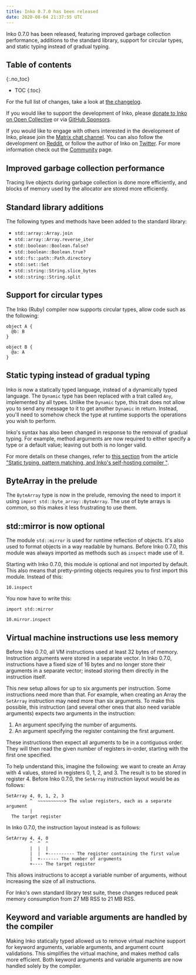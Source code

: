 ```yaml
---
title: Inko 0.7.0 has been released
date: 2020-08-04 21:37:55 UTC
---
```


Inko 0.7.0 has been released, featuring improved garbage collection performance,
additions to the standard library, support for circular types, and static typing
instead of gradual typing.

<!-- READ MORE -->

## Table of contents
{:.no_toc}

* TOC
{:toc}

For the full list of changes, take a look at
[the changelog](https://gitlab.com/inko-lang/inko/-/blob/7c955324671da3897041f156ac08019086ed250d/CHANGELOG.md#070-august-04-2020).

If you would like to support the development of Inko, please [donate to Inko on
Open Collective](https://opencollective.com/inko-lang) or via [GitHub
Sponsors](https://github.com/sponsors/YorickPeterse/).

If you would like to engage with others interested in the development of Inko,
please join the [Matrix chat
channel](https://app.element.io/#/room/#inko-lang:matrix.org). You can also follow
the development on [Reddit](https://www.reddit.com/r/inko/), or follow the
author of Inko on [Twitter](https://twitter.com/yorickpeterse). For more
information check out the [Community](/community) page.

## Improved garbage collection performance

Tracing live objects during garbage collection is done more efficiently, and
blocks of memory used by the allocator are stored more efficiently.

## Standard library additions

The following types and methods have been added to the standard library:

* `std::array::Array.join`
* `std::array::Array.reverse_iter`
* `std::boolean::Boolean.false?`
* `std::boolean::Boolean.true?`
* `std::fs::path::Path.directory`
* `std::set::Set`
* `std::string::String.slice_bytes`
* `std::string::String.split`

## Support for circular types

The Inko (Ruby) compiler now supports circular types, allow code such as the
following:

```inko
object A {
  @b: B
}

object B {
  @a: A
}
```

## Static typing instead of gradual typing

Inko is now a statically typed language, instead of a dynamically typed
language. The `Dynamic` type has been replaced with a trait called `Any`,
implemented by all types. Unlike the `Dynamic` type, this trait does not allow
you to send any message to it to get another `Dynamic` in return. Instead,
you'll need to somehow check the type at runtime supports the operations you
wish to perform.

Inko's syntax has also been changed in response to the removal of gradual
typing. For example, method arguments are now required to either specify a type
or a default value; leaving out both is no longer valid.

For more details on these changes, refer to [this
section](/news/static-typing-pattern-matching-and-inkos-self-hosting-compiler/#header-inko-is-now-statically-typed)
from the article ["Static typing, pattern matching, and Inko's self-hosting
compiler
"](/news/static-typing-pattern-matching-and-inkos-self-hosting-compiler/).

## ByteArray in the prelude

The `ByteArray` type is now in the prelude, removing the need to import it using
`import std::byte_array::ByteArray`. The use of byte arrays is common, so this
makes it less frustrating to use them.

## std::mirror is now optional

The module `std::mirror` is used for runtime reflection of objects. It's also
used to format objects in a way readable by humans. Before Inko 0.7.0, this
module was always imported as methods such as `inspect` made use of it.

Starting with Inko 0.7.0, this module is optional and not imported by default.
This also means that pretty-printing objects requires you to first import this
module. Instead of this:

```inko
10.inspect
```

You now have to write this:

```inko
import std::mirror

10.mirror.inspect
```

## Virtual machine instructions use less memory

Before Inko 0.7.0, all VM instructions used at least 32 bytes of memory.
Instruction arguments were stored in a separate vector. In Inko 0.7.0,
instructions have a fixed size of 16 bytes and no longer store their arguments
in a separate vector; instead storing them directly in the instruction itself.

This new setup allows for up to six arguments per instruction. Some instructions
need more than that. For example, when creating an Array the `SetArray`
instruction may need more than six arguments. To make this possible, this
instruction (and several other ones that also need variable arguments) expects
two arguments in the instruction:

1. An argument specifying the number of arguments.
1. An argument specifying the register containing the first argument.

These instructions then expect all arguments to be in a contiguous order. They
will then read the given number of registers in-order, starting with the first
one specified.

To help understand this, imagine the following: we want to create an Array with
4 values, stored in registers 0, 1, 2, and 3. The result is to be stored in
register 4. Before Inko 0.7.0, the `SetArray` instruction layout would be as
follows:

    SetArray 4, 0, 1, 2, 3
             ^  ~~~~~~~~~~> The value registers, each as a separate argument
             |
      The target register

In Inko 0.7.0, the instruction layout instead is as follows:

    SetArray 4, 4, 0
             ^  ^  ^
             |  |  |
             |  |  +---------- The register containing the first value
             |  +------- The number of arguments
             +---- The target register

This allows instructions to accept a variable number of arguments, without
increasing the size of all instructions.

For Inko's own standard library test suite, these changes reduced peak memory
consumption from 27 MB RSS to 21 MB RSS.

## Keyword and variable arguments are handled by the compiler

Making Inko statically typed allowed us to remove virtual machine support for
keyword arguments, variable arguments, and argument count validations. This
simplifies the virtual machine, and makes method calls more efficient. Both
keyword arguments and variable arguments are now handled solely by the compiler.
